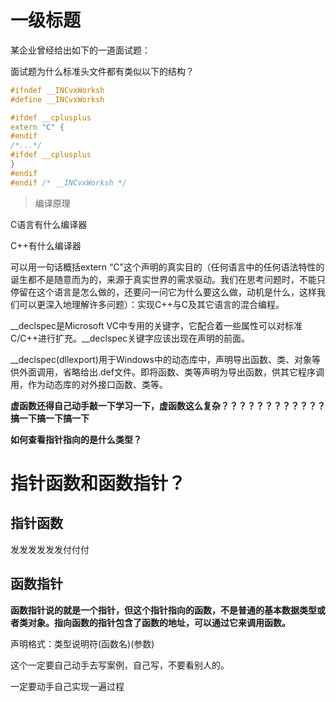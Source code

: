 # 一级标题

某企业曾经给出如下的一道面试题：

 面试题为什么标准头文件都有类似以下的结构？

```cpp
#ifndef __INCvxWorksh
#define __INCvxWorksh

#ifdef __cplusplus
extern "C" {
#endif
/*...*/
#ifdef __cplusplus
}
#endif
#endif /* __INCvxWorksh */
```



> 编译原理

C语言有什么编译器

C++有什么编译器

可以用一句话概括extern “C”这个声明的真实目的（任何语言中的任何语法特性的诞生都不是随意而为的，来源于真实世界的需求驱动。我们在思考问题时，不能只停留在这个语言是怎么做的，还要问一问它为什么要这么做，动机是什么，这样我们可以更深入地理解许多问题）：实现C++与C及其它语言的混合编程。 

 __declspec是Microsoft VC中专用的关键字，它配合着一些属性可以对标准C/C++进行扩充。__declspec关键字应该出现在声明的前面。 

 __declspec(dllexport)用于Windows中的动态库中，声明导出函数、类、对象等供外面调用，省略给出.def文件。即将函数、类等声明为导出函数，供其它程序调用，作为动态库的对外接口函数、类等。 



**虚函数还得自己动手敲一下学习一下，虚函数这么复杂？？？？？？？？？？？？搞一下搞一下搞一下**



**如何查看指针指向的是什么类型？**

# 指针函数和函数指针？

## 指针函数

发发发发发发付付付

## 函数指针

**函数指针说的就是一个指针，但这个指针指向的函数，不是普通的基本数据类型或者类对象。指向函数的指针包含了函数的地址，可以通过它来调用函数。**

 声明格式：类型说明符(函数名)(参数)

这个一定要自己动手去写案例，自己写，不要看别人的。



一定要动手自己实现一遍过程



